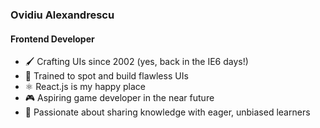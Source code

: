 ### Ovidiu Alexandrescu
#### Frontend Developer

-   🖌️ Crafting UIs since 2002 (yes, back in the IE6 days!)
-   👀 Trained to spot and build flawless UIs
-   ⚛️ React.js is my happy place
-   🎮 Aspiring game developer in the near future
-   🌱 Passionate about sharing knowledge with eager, unbiased learners
